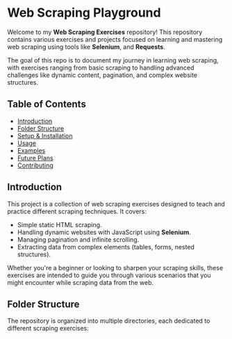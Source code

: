 # Web Scraping Playground

Welcome to my **Web Scraping Exercises** repository! This repository contains various exercises and projects focused on learning and mastering web scraping using tools like **Selenium**, and **Requests**.

The goal of this repo is to document my journey in learning web scraping, with exercises ranging from basic scraping to handling advanced challenges like dynamic content, pagination, and complex website structures.

## Table of Contents
- [Introduction](#introduction)
- [Folder Structure](#folder-structure)
- [Setup & Installation](#setup--installation)
- [Usage](#usage)
- [Examples](#examples)
- [Future Plans](#future-plans)
- [Contributing](#contributing)

## Introduction

This project is a collection of web scraping exercises designed to teach and practice different scraping techniques. It covers:
- Simple static HTML scraping.
- Handling dynamic websites with JavaScript using **Selenium**.
- Managing pagination and infinite scrolling.
- Extracting data from complex elements (tables, forms, nested structures).

Whether you're a beginner or looking to sharpen your scraping skills, these exercises are intended to guide you through various scenarios that you might encounter while scraping data from the web.

## Folder Structure

The repository is organized into multiple directories, each dedicated to different scraping exercises:


